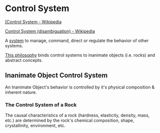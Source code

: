 # Control System

<a href="https://en.wikipedia.org/wiki/Control_system" target="_blank">[Control System - Wikipedia</a>

<a href="https://en.wikipedia.org/wiki/Control_system_(disambiguation)" target="_blank">Control System (disambiguation) - Wikipedia</a>

A [system](./system.md) to manage, command, direct or regulate the behavior of other systems.

[This philosophy](./this-philosophy.md) binds control systems to inanimate objects (i.e. rocks) and abstract concepts.

## Inanimate Object Control System

An Inanimate Object's behavior is controlled by it's physical composition & inherent nature.

### The Control System of a Rock

The causal characteristics of a rock (hardness, elasticity, density, mass, etc.) are determined by the rock's chemical composition, shape, crystallinity, environment, etc.
